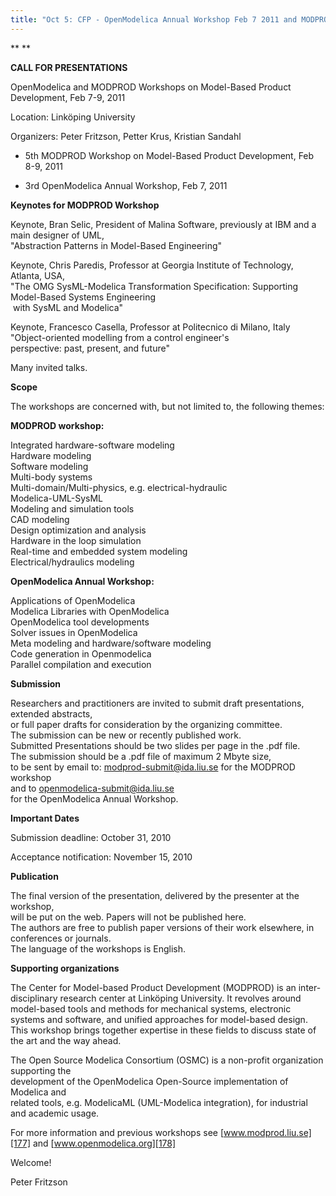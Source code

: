 ```yaml
---
title: "Oct 5: CFP - OpenModelica Annual Workshop Feb 7 2011 and MODPROD Workshop Feb 8-9 2011"
---
```

** **

**CALL FOR PRESENTATIONS**

OpenModelica and MODPROD Workshops on Model-Based Product Development, Feb 7-9, 2011

Location: Linköping University

Organizers: Peter Fritzson, Petter Krus, Kristian Sandahl

  
- 5th MODPROD Workshop on Model-Based Product Development, Feb 8-9, 2011

- 3rd OpenModelica Annual Workshop, Feb 7, 2011

  
**Keynotes for MODPROD Workshop**

Keynote, Bran Selic, President of Malina Software, previously at IBM and a main designer of UML,  
"Abstraction Patterns in Model-Based Engineering"

Keynote, Chris Paredis, Professor at Georgia Institute of Technology, Atlanta, USA,  
"The OMG SysML-Modelica Transformation Specification: Supporting Model-Based Systems Engineering  
 with SysML and Modelica"

Keynote, Francesco Casella, Professor at Politecnico di Milano, Italy  
"Object-oriented modelling from a control engineer's  
perspective: past, present, and future"

Many invited talks.

  
**Scope**

The workshops are concerned with, but not limited to, the following themes:

**MODPROD workshop:**

Integrated hardware-software modeling  
Hardware modeling  
Software modeling   
Multi-body systems  
Multi-domain/Multi-physics, e.g. electrical-hydraulic  
Modelica-UML-SysML  
Modeling and simulation tools  
CAD modeling  
Design optimization and analysis  
Hardware in the loop simulation  
Real-time and embedded system modeling  
Electrical/hydraulics modeling

  
**OpenModelica Annual Workshop:**

Applications of OpenModelica  
Modelica Libraries with OpenModelica  
OpenModelica tool developments  
Solver issues in OpenModelica  
Meta modeling and hardware/software modeling  
Code generation in Openmodelica  
Parallel compilation and execution

  
**Submission**

Researchers and practitioners are invited to submit draft presentations, extended abstracts,   
or full paper drafts for consideration by the organizing committee.   
The submission can be new or recently published work.  
Submitted Presentations should be two slides per page in the .pdf file.   
The submission should be a .pdf file of maximum 2 Mbyte size,   
to be sent by email to: <modprod-submit@ida.liu.se> for the MODPROD workshop  
and to <openmodelica-submit@ida.liu.se>  
for the OpenModelica Annual Workshop.

  
**Important Dates**

Submission deadline: October 31, 2010

Acceptance notification: November 15, 2010

  
**Publication**

The final version of the presentation, delivered by the presenter at the workshop,  
will be put on the web. Papers will not be published here.   
The authors are free to publish paper versions of their work elsewhere, in conferences or journals.  
The language of the workshops is English.

  
**Supporting organizations**

The Center for Model-based Product Development (MODPROD) is an inter-disciplinary research center at Linköping University. It revolves around model-based tools and methods for mechanical systems, electronic systems and software, and unified approaches for model-based design. This workshop brings together expertise in these fields to discuss state of the art and the way ahead.

The Open Source Modelica Consortium (OSMC) is a non-profit organization supporting the  
development of the OpenModelica Open-Source implementation of Modelica and   
related tools, e.g. ModelicaML (UML-Modelica integration), for industrial and academic usage.

  
For more information and previous workshops see [www.modprod.liu.se][177] and [www.openmodelica.org][178]

  
Welcome!

Peter Fritzson

 [177]: http://www.modprod.liu.se
 [178]: undefined/
